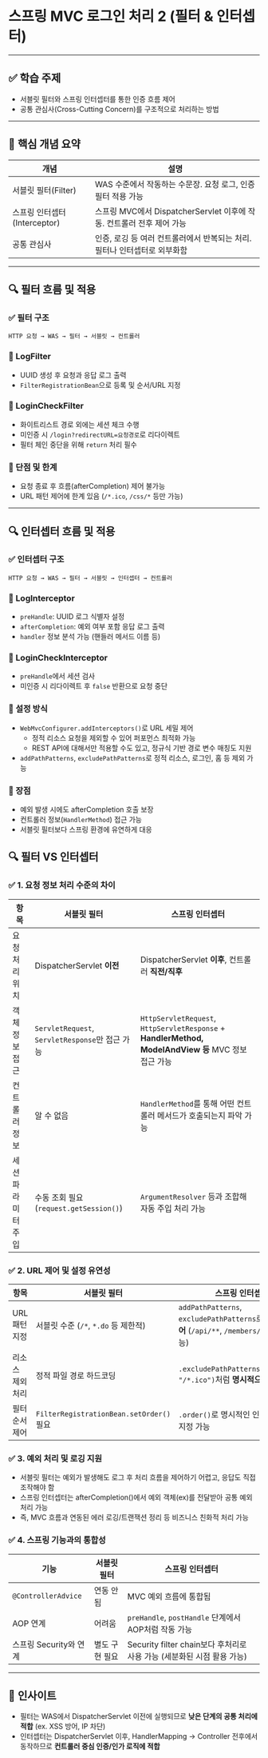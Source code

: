 # 스프링 MVC 로그인 처리 2 (필터 & 인터셉터)

---

## ✅ 학습 주제

* 서블릿 필터와 스프링 인터셉터를 통한 인증 흐름 제어
* 공통 관심사(Cross-Cutting Concern)를 구조적으로 처리하는 방법

---

## 🧩 핵심 개념 요약

| 개념                    | 설명                                                |
| --------------------- | ------------------------------------------------- |
| 서블릿 필터(Filter)        | WAS 수준에서 작동하는 수문장. 요청 로그, 인증 필터 적용 가능             |
| 스프링 인터셉터(Interceptor) | 스프링 MVC에서 DispatcherServlet 이후에 작동. 컨트롤러 전후 제어 가능 |
| 공통 관심사                | 인증, 로깅 등 여러 컨트롤러에서 반복되는 처리. 필터나 인터셉터로 외부화함        |

---

## 🔍 필터 흐름 및 적용

### ✅ 필터 구조

```
HTTP 요청 → WAS → 필터 → 서블릿 → 컨트롤러
```

### 🔹 LogFilter

* UUID 생성 후 요청과 응답 로그 출력
* `FilterRegistrationBean`으로 등록 및 순서/URL 지정

### 🔹 LoginCheckFilter

* 화이트리스트 경로 외에는 세션 체크 수행
* 미인증 시 `/login?redirectURL=요청경로`로 리다이렉트
* 필터 체인 중단을 위해 `return` 처리 필수

### 🔹 단점 및 한계

* 요청 종료 후 흐름(afterCompletion) 제어 불가능
* URL 패턴 제어에 한계 있음 (`/*.ico`, `/css/*` 등만 가능)

---

## 🔍 인터셉터 흐름 및 적용

### ✅ 인터셉터 구조

```
HTTP 요청 → WAS → 필터 → 서블릿 → 인터셉터 → 컨트롤러
```

### 🔹 LogInterceptor

* `preHandle`: UUID 로그 식별자 설정
* `afterCompletion`: 예외 여부 포함 응답 로그 출력
* `handler` 정보 분석 가능 (핸들러 메서드 이름 등)

### 🔹 LoginCheckInterceptor

* `preHandle`에서 세션 검사
* 미인증 시 리다이렉트 후 `false` 반환으로 요청 중단

### 🔹 설정 방식

* `WebMvcConfigurer.addInterceptors()`로 URL 세밀 제어
  - 정적 리소스 요청을 제외할 수 있어 퍼포먼스 최적화 가능
  - REST API에 대해서만 적용할 수도 있고, 정규식 기반 경로 변수 매칭도 지원
* `addPathPatterns`, `excludePathPatterns`로 정적 리소스, 로그인, 홈 등 제외 가능

### 🔹 장점

* 예외 발생 시에도 afterCompletion 호출 보장
* 컨트롤러 정보(`HandlerMethod`) 접근 가능
* 서블릿 필터보다 스프링 환경에 유연하게 대응

## 🔍 필터 VS 인터셉터

### ✅ 1. 요청 정보 처리 수준의 차이
| 항목         | 서블릿 필터                                     | 스프링 인터셉터                                                                                     |
| ---------- | ------------------------------------------ | -------------------------------------------------------------------------------------------- |
| 요청 처리 위치   | DispatcherServlet **이전**                   | DispatcherServlet **이후**, 컨트롤러 **직전/직후**                                                     |
| 객체 정보 접근   | `ServletRequest`, `ServletResponse`만 접근 가능 | `HttpServletRequest`, `HttpServletResponse` + **HandlerMethod, ModelAndView 등** MVC 정보 접근 가능 |
| 컨트롤러 정보    | 알 수 없음                                     | `HandlerMethod`를 통해 어떤 컨트롤러 메서드가 호출되는지 파악 가능                                                 |
| 세션 파라미터 주입 | 수동 조회 필요 (`request.getSession()`)          | `ArgumentResolver` 등과 조합해 자동 주입 처리 가능                                                        |

### ✅ 2. URL 제어 및 설정 유연성
| 항목        | 서블릿 필터                                 | 스프링 인터셉터                                                                                |
| --------- | -------------------------------------- | --------------------------------------------------------------------------------------- |
| URL 패턴 지정 | 서블릿 수준 (`/*`, `*.do` 등 제한적)            | `addPathPatterns`, `excludePathPatterns`로 **세밀하게 제어** (`/api/**`, `/members/{id}` 등 가능) |
| 리소스 제외 처리 | 정적 파일 경로 하드코딩                          | `.excludePathPatterns("/css/**", "/*.ico")`처럼 **명시적으로 지정 가능**                           |
| 필터 순서 제어  | `FilterRegistrationBean.setOrder()` 필요 | `.order()`로 명시적인 인터셉터 순서 지정 가능                                                          |

### ✅ 3. 예외 처리 및 로깅 지원
- 서블릿 필터는 예외가 발생해도 로그 후 처리 흐름을 제어하기 어렵고, 응답도 직접 조작해야 함
- 스프링 인터셉터는 afterCompletion()에서 예외 객체(ex)를 전달받아 공통 예외 처리 가능
- 즉, MVC 흐름과 연동된 에러 로깅/트랜잭션 정리 등 비즈니스 친화적 처리 가능

### ✅ 4. 스프링 기능과의 통합성

| 기능                  | 서블릿 필터   | 스프링 인터셉터                                           |
| ------------------- | -------- | -------------------------------------------------- |
| `@ControllerAdvice` | 연동 안 됨   | MVC 예외 흐름에 통합됨                                     |
| AOP 연계              | 어려움      | `preHandle`, `postHandle` 단계에서 AOP처럼 작동 가능         |
| 스프링 Security와 연계    | 별도 구현 필요 | Security filter chain보다 후처리로 사용 가능 (세분화된 시점 활용 가능) |

---

## 🧠 인사이트

* 필터는 WAS에서 DispatcherServlet 이전에 실행되므로 **낮은 단계의 공통 처리에 적합** (ex. XSS 방어, IP 차단)
* 인터셉터는 DispatcherServlet 이후, HandlerMapping → Controller 전후에서 동작하므로 **컨트롤러 중심 인증/인가 로직에 적합**


